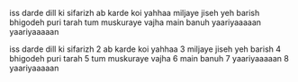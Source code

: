iss darde dill ki sifarizh
ab karde koi yahhaa
miljaye jiseh yeh barish
bhigodeh puri tarah
tum muskuraye vajha
main banuh
yaariyaaaaan 
yaariyaaaaan 

iss darde dill ki sifarizh
2
ab karde koi yahhaa
3
miljaye jiseh yeh barish
4
bhigodeh puri tarah
5
tum muskuraye vajha
6
main banuh
7
yaariyaaaaan 
8
yaariyaaaaan 
